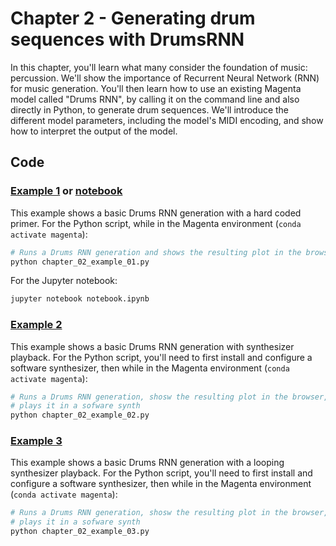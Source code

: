 # Chapter 2 - Generating drum sequences with DrumsRNN

In this chapter, you'll learn what many consider the foundation of music:
percussion. We'll show the importance of Recurrent Neural Network (RNN) for
music generation. You'll then learn how to use an existing Magenta model called
"Drums RNN", by calling it on the command line and also directly in Python,
to generate drum sequences. We'll introduce the different model parameters,
including the model's MIDI encoding, and show how to interpret the output of
the model.

## Code

### [Example 1](chapter_02_example_01.py) or [notebook](notebook.ipynb)

This example shows a basic Drums RNN generation with a hard coded primer. For
the Python script, while in the Magenta environment (`conda activate magenta`):

```bash
# Runs a Drums RNN generation and shows the resulting plot in the browser
python chapter_02_example_01.py
```

For the Jupyter notebook:

```bash
jupyter notebook notebook.ipynb
```

### [Example 2](chapter_02_example_02.py)

This example shows a basic Drums RNN generation with synthesizer playback. For
the Python script, you'll need to first install and configure a software
synthesizer, then while in the Magenta environment (`conda activate magenta`):

```bash
# Runs a Drums RNN generation, shosw the resulting plot in the browser, and
# plays it in a sofware synth
python chapter_02_example_02.py
```

### [Example 3](chapter_02_example_03.py)

This example shows a basic Drums RNN generation with a looping synthesizer
playback. For the Python script, you'll need to first install and configure a
software synthesizer, then while in the Magenta environment
(`conda activate magenta`):

```bash
# Runs a Drums RNN generation, shosw the resulting plot in the browser, and
# plays it in a sofware synth
python chapter_02_example_03.py
```
